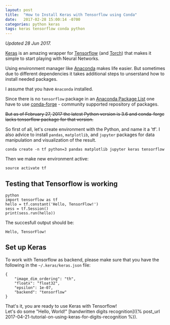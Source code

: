 ```yaml
---
layout: post
title:  "How to Install Keras with Tensorflow using Conda"
date:   2017-02-28 15:00:14 -0700
categories: python keras
tags: keras tensorflow conda python
---
```


*Updated 28 Jun 2017.*

[Keras][keras] is an amazing wrapper for [Tensorflow][tensorflow]
(and [Torch][torch]) that makes it simple to start playing with Neural Networks.

Using environment manager like [Anaconda][anaconda] makes life easier.
But sometimes due to different dependencies it takes additional steps to unserstand
how to install needed packages.

I assume that you have `Anaconda` installed.

Since there is no `tensorflow` package in an [Anaconda Package List][anaconda-package-list]
one have to use [conda-forge][conda-forge] - community supported repository of packages.

~~But as of February 27, 2017 the latest Python version is 3.6 and conda-forge lacks tensorflow
package for that version.~~

So first of all, let's create environment with the Python, and name it a 'tf'. 
I also advice to install `pandas`, `matplotlib`, and `jupyter` packages for data manipulation
and visualization of the result.

```
conda create -n tf python=3 pandas matplotlib jupyter keras tensorflow
```

Then we make new environment active:

```
source activate tf
```

## Testing that Tensorflow is working

```
python
import tensorflow as tf
hello = tf.constant('Hello, TensorFlow!')
sess = tf.Session()
print(sess.run(hello))
```

The succesfull output should be:
```
Hello, TensorFlow!
```

## Set up Keras

To work with Tensorflow as backend, please make sure that you have the following in the `~/.keras/keras.json` file:

```
{
    "image_dim_ordering": "th",
    "floatx": "float32",
    "epsilon": 1e-07,
    "backend": "tensorflow"
}
```

That's it, you are ready to use Keras with Tensorflow!  
Let's do some "Hello, World!" [handwritten digits recognition]({% post_url 2017-04-21-tutorial-on-using-keras-for-digits-recognition %}).

[jekyll-docs]: https://jekyllrb.com/docs/home
[jekyll-gh]:   https://github.com/jekyll/jekyll
[jekyll-talk]: https://talk.jekyllrb.com/
[anaconda]: https://docs.continuum.io/anaconda/
[anaconda-package-list]: https://docs.continuum.io/anaconda/pkg-docs.html
[conda-forge]: https://conda-forge.github.io
[keras]: https://github.com/fchollet/keras
[tensorflow]: https://www.tensorflow.org
[torch]: http://torch.ch